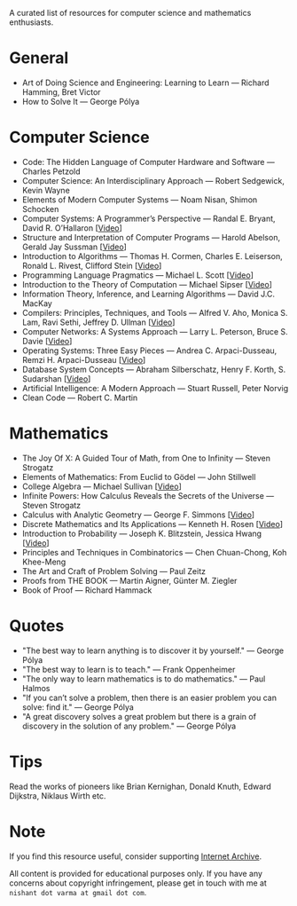 A curated list of resources for computer science and mathematics enthusiasts.

# General

- Art of Doing Science and Engineering: Learning to Learn — Richard Hamming, Bret Victor
- How to Solve It — George Pólya

# Computer Science

- Code: The Hidden Language of Computer Hardware and Software — Charles Petzold
- Computer Science: An Interdisciplinary Approach — Robert Sedgewick, Kevin Wayne
- Elements of Modern Computer Systems — Noam Nisan, Shimon Schocken
- Computer Systems: A Programmer’s Perspective — Randal E. Bryant, David R. O’Hallaron [[Video](https://archive.org/details/cmu-15-213-introduction-to-computer-systems)]
- Structure and Interpretation of Computer Programs — Harold Abelson, Gerald Jay Sussman [[Video](https://archive.org/details/mit-6001-structure-and-interpretation-of-computer-programs)]
- Introduction to Algorithms — Thomas H. Cormen, Charles E. Leiserson, Ronald L. Rivest, Clifford Stein [[Video](https://archive.org/details/mit-6006-introduction-to-algorithms)]
- Programming Language Pragmatics — Michael L. Scott [[Video](https://archive.org/details/stonybrook-cse307-principles-of-programming-languages)]
- Introduction to the Theory of Computation — Michael Sipser [[Video](https://archive.org/details/mit-18404j-theory-of-computation)]
- Information Theory, Inference, and Learning Algorithms — David J.C. MacKay
- Compilers: Principles, Techniques, and Tools — Alfred V. Aho, Monica S. Lam, Ravi Sethi, Jeffrey D. Ullman [[Video](https://archive.org/details/coursera-compilers)]
- Computer Networks: A Systems Approach — Larry L. Peterson, Bruce S. Davie [[Video](https://archive.org/details/stanford-cs144-introduction-to-computer-networking)]
- Operating Systems: Three Easy Pieces — Andrea C. Arpaci-Dusseau, Remzi H. Arpaci-Dusseau [[Video](https://archive.org/details/caltech-cs124-operating-systems)]
- Database System Concepts — Abraham Silberschatz, Henry F. Korth, S. Sudarshan [[Video](https://archive.org/details/cmu-15-445-introduction-to-database-systems)]
- Artificial Intelligence: A Modern Approach — Stuart Russell, Peter Norvig
- Clean Code — Robert C. Martin

# Mathematics

- The Joy Of X: A Guided Tour of Math, from One to Infinity — Steven Strogatz
- Elements of Mathematics: From Euclid to Gödel — John Stillwell
- College Algebra — Michael Sullivan [[Video](https://archive.org/details/umkc-math110-college-algebra)]
- Infinite Powers: How Calculus Reveals the Secrets of the Universe — Steven Strogatz
- Calculus with Analytic Geometry — George F. Simmons [[Video](https://archive.org/details/mit-1801-single-variable-calculus)]
- Discrete Mathematics and Its Applications — Kenneth H. Rosen [[Video](https://archive.org/details/ucb-cs70-discrete-mathematics-and-probability-theory)]
- Introduction to Probability — Joseph K. Blitzstein, Jessica Hwang [[Video](https://archive.org/details/harvard-stat110-probability)]
- Principles and Techniques in Combinatorics — Chen Chuan-Chong, Koh Khee-Meng
- The Art and Craft of Problem Solving — Paul Zeitz
- Proofs from THE BOOK — Martin Aigner, Günter M. Ziegler
- Book of Proof — Richard Hammack

# Quotes

- "The best way to learn anything is to discover it by yourself." — George Pólya
- "The best way to learn is to teach." — Frank Oppenheimer
- "The only way to learn mathematics is to do mathematics." — Paul Halmos
- "If you can’t solve a problem, then there is an easier problem you can solve: find it." — George Pólya
- "A great discovery solves a great problem but there is a grain of discovery in the solution of any problem." — George Pólya

# Tips

Read the works of pioneers like Brian Kernighan, Donald Knuth, Edward Dijkstra, Niklaus Wirth etc.

# Note

If you find this resource useful, consider supporting [Internet Archive](https://archive.org/donate).

All content is provided for educational purposes only. If you have any concerns about copyright infringement, please get in touch with me at `nishant dot varma at gmail dot com`.
